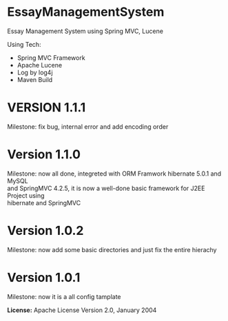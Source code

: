 # EssayManagementSystem
Essay Management System using  Spring MVC, Lucene

Using Tech:
- Spring MVC Framework
- Apache Lucene
- Log by log4j
- Maven Build

# VERSION 1.1.1
Milestone: fix bug, internal error and add encoding order
# Version 1.1.0
Milestone: now all done, integreted with ORM Framwork hibernate 5.0.1 and MySQL  
and SpringMVC 4.2.5, it is now a well-done basic framework for J2EE Project using  
hibernate and SpringMVC  
# Version 1.0.2
Milestone: now add some basic directories and just fix the entire hierachy
# Version 1.0.1
Milestone: now it is a all config tamplate


**License:**
Apache License Version 2.0, January 2004
